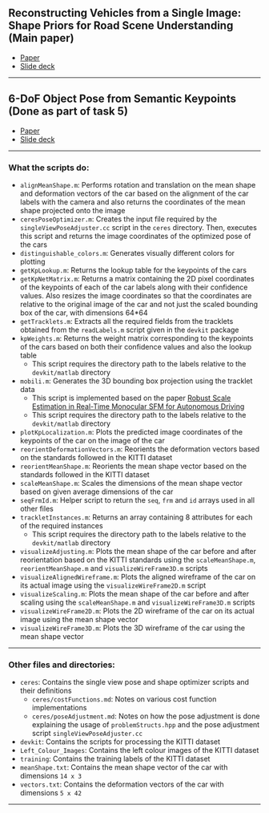 ## Reconstructing Vehicles from a Single Image: Shape Priors for Road Scene Understanding (Main paper)
- [Paper](https://arxiv.org/abs/1609.09468)
- [Slide deck](https://www.canva.com/design/DAFZtxaLbLQ/Xf7UhIvKjwqkJFeGFSx5LA/view?utm_content=DAFZtxaLbLQ&utm_campaign=designshare&utm_medium=link&utm_source=publishsharelink)
<hr>

## 6-DoF Object Pose from Semantic Keypoints (Done as part of task 5)
- [Paper](https://arxiv.org/abs/1703.04670)
- [Slide deck](https://www.canva.com/design/DAFl4yGQGcM/QndI1K1yBbSgIfkNqVmq-g/view?utm_content=DAFl4yGQGcM&utm_campaign=designshare&utm_medium=link&utm_source=publishsharelink)
<hr>

### What the scripts do:
- `alignMeanShape.m`: Performs rotation and translation on the mean shape and deformation vectors of the car based on the alignment of the car labels with the camera and also returns the coordinates of the mean shape projected onto the image
- `ceresPoseOptimizer.m`: Creates the input file required by the `singleViewPoseAdjuster.cc` script in the `ceres` directory. Then, executes this script and returns the image coordinates of the optimized pose of the cars
- `distinguishable_colors.m`: Generates visually different colors for plotting
- `getKpLookup.m`: Returns the lookup table for the keypoints of the cars
- `getKpNetMatrix.m`: Returns a matrix containing the 2D pixel coordinates of the keypoints of each of the car labels along with their confidence values. Also resizes the image coordinates so that the coordinates are relative to the original image of the car and not just the scaled bounding box of the car, with dimensions 64*64 
- `getTracklets.m`: Extracts all the required fields from the tracklets obtained from the `readLabels.m` script given in the `devkit` package
- `kpWeights.m`: Returns the weight matrix corresponding to the keypoints of the cars based on both their confidence values and also the lookup table
  - This script requires the directory path to the labels relative to the `devkit/matlab` directory
- `mobili.m`: Generates the 3D bounding box projection using the tracklet data
  - This script is implemented based on the paper [Robust Scale Estimation in Real-Time Monocular SFM for Autonomous Driving](https://ieeexplore.ieee.org/document/6909599)
  - This script requires the directory path to the labels relative to the `devkit/matlab` directory
- `plotKpLocalization.m`: Plots the predicted image coordinates of the keypoints of the car on the image of the car
- `reorientDeformationVectors.m`: Reorients the deformation vectors based on the standards followed in the KITTI dataset
- `reorientMeanShape.m`: Reorients the mean shape vector based on the standards followed in the KITTI dataset
- `scaleMeanShape.m`: Scales the dimensions of the mean shape vector based on given average dimensions of the car
- `seqFrmId.m`: Helper script to return the `seq`, `frm` and `id` arrays used in all other files
- `trackletInstances.m`: Returns an array containing 8 attributes for each of the required instances
  - This script requires the directory path to the labels relative to the `devkit/matlab` directory
- `visualizeAdjusting.m`: Plots the mean shape of the car before and after reorientation based on the KITTI standards using the `scaleMeanShape.m`, `reorientMeanShape.m` and `visualizeWireFrame3D.m` scripts
- `visualizeAlignedWireframe.m`: Plots the aligned wireframe of the car on its actual image using the `visualizeWireFrame2D.m` script
- `visualizeScaling.m`: Plots the mean shape of the car before and after scaling using the `scaleMeanShape.m` and `visualizeWireFrame3D.m` scripts
- `visualizeWireFrame2D.m`: Plots the 2D wireframe of the car on its actual image using the mean shape vector
- `visualizeWireFrame3D.m`: Plots the 3D wireframe of the car using the mean shape vector
<hr>

### Other files and directories:
- `ceres`: Contains the single view pose and shape optimizer scripts and their definitions
  - `ceres/costFunctions.md`: Notes on various cost function implementations
  - `ceres/poseAdjustment.md`: Notes on how the pose adjustment is done explaining the usage of `problemStructs.hpp` and the pose adjustment script `singleViewPoseAdjuster.cc`
- `devkit`: Contains the scripts for processing the KITTI dataset
- `Left_Colour_Images`: Contains the left colour images of the KITTI dataset
- `training`: Contains the training labels of the KITTI dataset
- `meanShape.txt`: Contains the mean shape vector of the car with dimensions `14 x 3`
- `vectors.txt`: Contains the deformation vectors of the car with dimensions `5 x 42`
<hr>